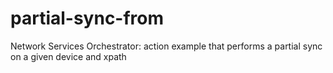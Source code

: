 # partial-sync-from
Network Services Orchestrator: action example that performs a partial sync on a given device and xpath
